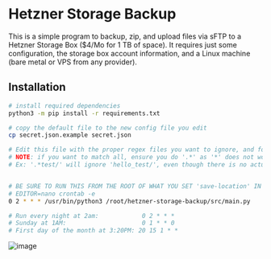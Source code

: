# Hetzner Storage Backup

This is a simple program to backup, zip, and upload files via sFTP to a Hetzner Storage Box ($4/Mo for 1 TB of space).
It requires just some configuration, the storage box account information, and a Linux machine (bare metal or VPS from any provider).

## Installation

```sh
# install required dependencies
python3 -m pip install -r requirements.txt

# copy the default file to the new config file you edit
cp secret.json.example secret.json

# Edit this file with the proper regex files you want to ignore, and folders you want to include.
# NOTE: if you want to match all, ensure you do '.*' as '*' does not work for standard python regex.
# Ex: '.*test/' will ignore 'hello_test/', even though there is no actual period (.) in it.


# BE SURE TO RUN THIS FROM THE ROOT OF WHAT YOU SET 'save-location' IN THE CONFIG
# EDITOR=nano crontab -e
0 2 * * * /usr/bin/python3 /root/hetzner-storage-backup/src/main.py

# Run every night at 2am:            0 2 * * *
# Sunday at 1AM:                     0 1 * * 0
# First day of the month at 3:20PM: 20 15 1 * *
```

![image](https://user-images.githubusercontent.com/31943163/209423181-3d78b869-2524-47d1-b32e-48fa20320122.png)
